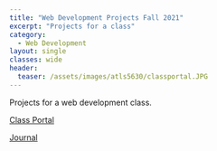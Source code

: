 ```yaml
---
title: "Web Development Projects Fall 2021"
excerpt: "Projects for a class"
category:
  - Web Development
layout: single
classes: wide
header:
  teaser: /assets/images/atls5630/classportal.JPG
---
```


Projects for a web development class.

[Class Portal](https://creative.colorado.edu/~myco6347/fwd)

[Journal](/atls5630/)
